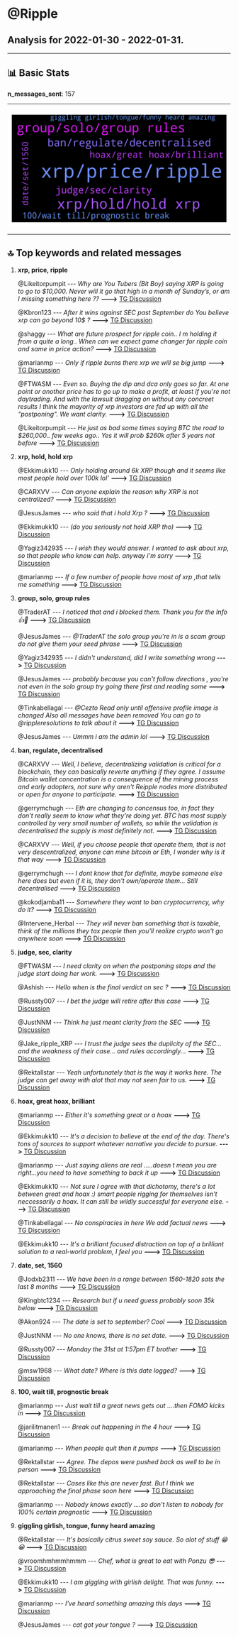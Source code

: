 # **@Ripple**
 ## Analysis for **2022-01-30** - **2022-01-31**.

---

## 📊 **Basic Stats**

**n_messages_sent**: 157

---
![wordcloud](Ripple_1Days_wordcloud.png)

---


## 🔝 **Top keywords and related messages**

1. **xrp, price, ripple**

    @Likeitorpumpit --- *Why are You Tubers (Bit Boy) saying XRP is going to go to $10,000. Never will it go that high in a month of Sunday’s, or am I missing something here ??* **--->** [TG Discussion](https://t.me/Ripple/3047590)

    @Kbron123 --- *After it wins against SEC past September do You believe xrp can go beyond 10$ ?* **--->** [TG Discussion](https://t.me/Ripple/3047813)

    @shaggy --- *What are future prospect for ripple coin.. I m holding it from a quite a long.. When can we expect game changer for ripple coin and same in price action?* **--->** [TG Discussion](https://t.me/Ripple/3047694)

    @marianmp --- *Only if ripple burns there xrp we will se big jump* **--->** [TG Discussion](https://t.me/Ripple/3047661)

    @FTWASM --- *Even so. Buying the dip and dca only goes so far. At one point or another price has to go up to make a profit, at least if you're not daytrading. And with the lawsuit dragging on without any concreet results I think the mayority of xrp investors are fed up with all the "postponing". We want clarity.* **--->** [TG Discussion](https://t.me/Ripple/3047540)

    @Likeitorpumpit --- *He just as bad some times saying BTC the road to $260,000.. few weeks ago.. Yes it will prob $260k after 5 years not before* **--->** [TG Discussion](https://t.me/Ripple/3047596)

2. **xrp, hold, hold xrp**

    @Ekkimukk10 --- *Only holding around 6k XRP though and it seems like most people hold over 100k lol'* **--->** [TG Discussion](https://t.me/Ripple/3047644)

    @CARXVV --- *Can anyone explain the reason why XRP is not centralized?* **--->** [TG Discussion](https://t.me/Ripple/3047873)

    @JesusJames --- *who said that i hold Xrp ?* **--->** [TG Discussion](https://t.me/Ripple/3047678)

    @Ekkimukk10 --- *(do you seriously not hold XRP tho)* **--->** [TG Discussion](https://t.me/Ripple/3047689)

    @Yagiz342935 --- *I wish they would answer.  I wanted to ask about xrp, so that people who know can help.  anyway i'm sorry* **--->** [TG Discussion](https://t.me/Ripple/3047382)

    @marianmp --- *If a few number of people have most of xrp ,that tells me something* **--->** [TG Discussion](https://t.me/Ripple/3047654)

3. **group, solo, group rules**

    @TraderAT --- *I noticed that and i blocked them. Thank you for the Info 👍🙂* **--->** [TG Discussion](https://t.me/Ripple/3047758)

    @JesusJames --- *@TraderAT the solo group you're in is a scam group do not give them your seed phrase* **--->** [TG Discussion](https://t.me/Ripple/3047757)

    @Yagiz342935 --- *I didn't understand, did I write something wrong* **--->** [TG Discussion](https://t.me/Ripple/3047380)

    @JesusJames --- *probably because you can't follow directions , you're not even in the solo group try going there first and reading some* **--->** [TG Discussion](https://t.me/Ripple/3047922)

    @Tinkabellagal --- *@Cezto Read only until offensive profile image is changed Also all messages have been removed  You can go to @rippleresolutions to talk about it* **--->** [TG Discussion](https://t.me/Ripple/3047900)

    @JesusJames --- *Ummm i am the admin lol* **--->** [TG Discussion](https://t.me/Ripple/3047682)

4. **ban, regulate, decentralised**

    @CARXVV --- *Well, I believe, decentralizing validation is critical for a blockchain, they can basically reverte anything if they agree. I assume Bitcoin wallet concentration is a consequence of the mining process and early adopters, not sure why aren't Reipple nodes more distributed or open for anyone to participate.* **--->** [TG Discussion](https://t.me/Ripple/3047895)

    @gerrymchugh --- *Eth are changing to concensus too, in fact they don't really seem to know what they're doing yet. BTC has most supply controlled by very small number of wallets, so while the validation is decentralised the supply is most definitely not.* **--->** [TG Discussion](https://t.me/Ripple/3047892)

    @CARXVV --- *Well, if you choose people that operate them, that is not very descentralized, anyone can mine bitcoin or Eth, I wonder why is it that way* **--->** [TG Discussion](https://t.me/Ripple/3047891)

    @gerrymchugh --- *I dont know that for definite, maybe someone else here does but even if it is, they don't own/operate them... Still decentralised* **--->** [TG Discussion](https://t.me/Ripple/3047888)

    @kokodjamba11 --- *Somewhere they want to ban cryptocurrency, why do it?* **--->** [TG Discussion](https://t.me/Ripple/3047866)

    @Intervene_Herbal --- *They will never ban something that is taxable, think of the millions they tax people then you'll realize crypto won't go anywhere soon* **--->** [TG Discussion](https://t.me/Ripple/3047890)

5. **judge, sec, clarity**

    @FTWASM --- *I need clarity on when the postponing stops and the judge start doing her work.* **--->** [TG Discussion](https://t.me/Ripple/3047572)

    @Ashish --- *Hello when is the final verdict on sec ?* **--->** [TG Discussion](https://t.me/Ripple/3047488)

    @Russty007 --- *I bet the judge will retire after this case* **--->** [TG Discussion](https://t.me/Ripple/3047748)

    @JustNNM --- *Think he just meant clarity from the SEC* **--->** [TG Discussion](https://t.me/Ripple/3047571)

    @Jake_ripple_XRP --- *I trust the judge sees the duplicity of the SEC... and the weakness of their case... and rules accordingly...* **--->** [TG Discussion](https://t.me/Ripple/3047450)

    @Rektallstar --- *Yeah unfortunately that is the way it works here. The judge can get away with alot that may not seen fair to us.* **--->** [TG Discussion](https://t.me/Ripple/3047574)

6. **hoax, great hoax, brilliant**

    @marianmp --- *Either it's something great or a hoax* **--->** [TG Discussion](https://t.me/Ripple/3047656)

    @Ekkimukk10 --- *It's a decision to believe at the end of the day. There's tons of sources to support whatever narrative you decide to pursue.* **--->** [TG Discussion](https://t.me/Ripple/3047637)

    @marianmp --- *Just saying aliens are real .....doesn t mean you are right...you need to have something to back it up* **--->** [TG Discussion](https://t.me/Ripple/3047679)

    @Ekkimukk10 --- *Not sure I agree with that dichotomy, there's a lot between great and hoax :) smart people rigging for themselves isn't neccessarily a hoax. It can still be wildly successful for everyone else.* **--->** [TG Discussion](https://t.me/Ripple/3047657)

    @Tinkabellagal --- *No conspiracies in here We add factual news* **--->** [TG Discussion](https://t.me/Ripple/3047505)

    @Ekkimukk10 --- *It's a brilliant focused distraction on top of a brilliant solution to a real-world problem, I feel you* **--->** [TG Discussion](https://t.me/Ripple/3047641)

7. **date, set, 1560**

    @Jodxb2311 --- *We have been in a range between 1560-1820 sats the last 8 months* **--->** [TG Discussion](https://t.me/Ripple/3047942)

    @Kingbtc1234 --- *Research but if u need guess probably soon 35k below* **--->** [TG Discussion](https://t.me/Ripple/3047933)

    @Akon924 --- *The date is set to september? Cool* **--->** [TG Discussion](https://t.me/Ripple/3047834)

    @JustNNM --- *No one knows, there is no set date.* **--->** [TG Discussion](https://t.me/Ripple/3047494)

    @Russty007 --- *Monday the 31st at 1:57pm ET brother* **--->** [TG Discussion](https://t.me/Ripple/3047397)

    @msw1968 --- *What date? Where is this date logged?* **--->** [TG Discussion](https://t.me/Ripple/3047837)

8. **100, wait till, prognostic break**

    @marianmp --- *Just wait till a great news gets out ....then FOMO kicks in* **--->** [TG Discussion](https://t.me/Ripple/3047673)

    @jarilitmanen1 --- *Break out happening in the 4 hour* **--->** [TG Discussion](https://t.me/Ripple/3047585)

    @marianmp --- *When people quit then it pumps* **--->** [TG Discussion](https://t.me/Ripple/3047583)

    @Rektallstar --- *Agree. The depos were pushed back as well to be in person* **--->** [TG Discussion](https://t.me/Ripple/3047577)

    @Rektallstar --- *Cases like this are never fast. But I think we approaching the final phase soon here* **--->** [TG Discussion](https://t.me/Ripple/3047576)

    @marianmp --- *Nobody knows exactly ....so don't listen to nobody for 100% certain prognostic* **--->** [TG Discussion](https://t.me/Ripple/3047633)

9. **giggling girlish, tongue, funny heard amazing**

    @Rektallstar --- *It's basically citrus sweet soy sauce. So alot of stuff 😁😁* **--->** [TG Discussion](https://t.me/Ripple/3047629)

    @vroomhmhmmhmmm --- *Chef, what is great to eat with Ponzu 😎* **--->** [TG Discussion](https://t.me/Ripple/3047627)

    @Ekkimukk10 --- *I am giggling with girlish delight. That was funny.* **--->** [TG Discussion](https://t.me/Ripple/3047686)

    @marianmp --- *I've heard something amazing this days* **--->** [TG Discussion](https://t.me/Ripple/3047665)

    @JesusJames --- *cat got your tongue  ?* **--->** [TG Discussion](https://t.me/Ripple/3047687)

